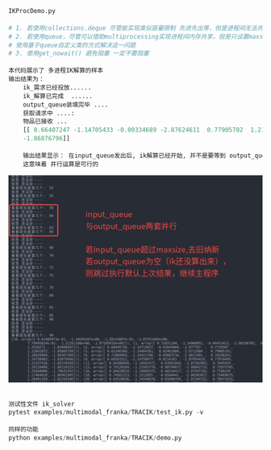 

```python
IKProcDemo.py

# 1. 若使用collections.deque 尽管能实现类似容量限制 先进先出等，但是进程间无法共享内存
# 2. 若使用queue，尽管可以借助multiprocessing实现进程间内存共享，但是只设置maxsize的话，超过限制，默认阻塞，等待队列处理完数据给空。
# 使用基于queue自定义类的方式解决这一问题
# 3. 使用get_nowait() 避免阻塞 一定不要阻塞

本代码展示了 多进程IK解算的样本
输出结果为：
    ik_需求已经投放......
    ik_解算已完成  ......
    output_queue装填完毕 ....
    获取请求中 ....:
    物品已接收 ...
    [[ 0.66407247 -1.14705433 -0.00334689 -2.87624611  0.77905702  1.21474477
    -1.86876796]]

    输出结果显示： 在input_queue发出后, ik解算已经开始, 并不是要等到 output_queue唤出来才启动ik解算
    这意味着 并行运算是可行的
```
<p align="center">
  <img width="1000" src="../TRACIK/调试日志/IKProcDemo设计问题.jpg">
</p>




```python

测试性文件 ik_solver
pytest examples/multimodal_franka/TRACIK/test_ik.py -v

同样的功能
python examples/multimodal_franka/TRACIK/demo.py

```

